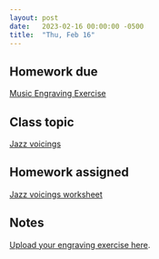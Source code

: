 ```yaml
---
layout: post
date:   2023-02-16 00:00:00 -0500
title:  "Thu, Feb 16"
---
```


## Homework due

[Music Engraving Exercise](https://gmuedu-my.sharepoint.com/:b:/g/personal/mlavengo_gmu_edu/ETaWywkMF9tOrGv_MXkEzOEB9r0dGKLG8LMnYXjBVca5rg?e=5ZDN4b)

## Class topic

[Jazz voicings](https://viva.pressbooks.pub/openmusictheory/chapter/jazz-voicings/)

## Homework assigned

[Jazz voicings worksheet](https://viva.pressbooks.pub/openmusictheory/chapter/jazz-voicings/#assignments)

## Notes

[Upload your engraving exercise here](https://gmuedu-my.sharepoint.com/:f:/g/personal/mlavengo_gmu_edu/El8_7yByQapOseLlkEZkem4B9hVkmUNsOd337nwSq_nsuQ).